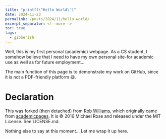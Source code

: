 ```yaml
---
title: "printf(\"Hello World\")"
date: 2024-11-23
permalink: /posts/2024/11/hello-world/
excerpt_separator: <!--more-->
toc: true
tags:
  - gibberish
---
```


Well, this is my first personal (academic) webpage.<!--more--> As a CS student, I somehow believe that I need to have my own personal site-for academic use as well as for future employment...

The main function of this page is to demonstrate my work on GitHub, since it is not a PDF-friendly platform 😅.

# Declaration
This was forked (then detached) from [Rob Williams](https://github.com/jayrobwilliams/jayrobwilliams.github.io), which originally came from [academicpages](https://github.com/academicpages/academicpages.github.io). It is © 2016 Michael Rose and released under the MIT License. See LICENSE.md.

Nothing else to say at this moment... Let me wrap it up here.

